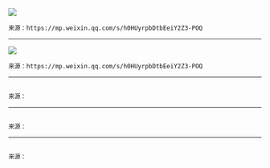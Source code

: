 ![](https://mmbiz.qpic.cn/mmbiz_jpg/zKFJDM5V3Wx3ibUaqibJMwXjlW4VzUADEV7IiapPicQ8BJiaPibHQtxI4VvGx7XAudj3o2sEgfOq1Ls1D7dXvAw3Fkew/640?wx_fmt=jpeg)

`来源：https://mp.weixin.qq.com/s/h0HUyrpbDtbEeiY2Z3-POQ`

---

![](https://mmbiz.qpic.cn/mmbiz_jpg/zKFJDM5V3Wx3ibUaqibJMwXjlW4VzUADEV4dDONVoBLRNbCOC4YL4TUIuibFKnpjN3fJRTNjlCXpgTV2aeTVzdkEg/640?wx_fmt=jpeg)

`来源：https://mp.weixin.qq.com/s/h0HUyrpbDtbEeiY2Z3-POQ`

---

![]()

`来源：`

---

![]()

`来源：`

---

![]()

`来源：`